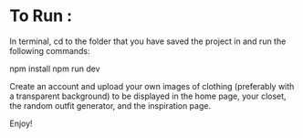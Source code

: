 # To Run : 
In terminal, cd to the folder that you have saved the project in and run the following commands: 

npm install 
npm run dev

Create an account and upload your own images of clothing (preferably with a transparent background) to be displayed in the home page, your closet, the random outfit generator, and the inspiration page. 

Enjoy! 
